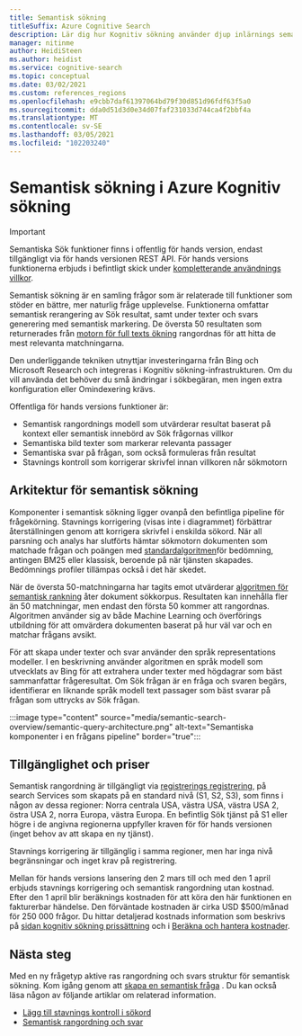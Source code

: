 ```yaml
---
title: Semantisk sökning
titleSuffix: Azure Cognitive Search
description: Lär dig hur Kognitiv sökning använder djup inlärnings semantiska Sök modeller från Bing för att göra Sök resultaten mer intuitiva.
manager: nitinme
author: HeidiSteen
ms.author: heidist
ms.service: cognitive-search
ms.topic: conceptual
ms.date: 03/02/2021
ms.custom: references_regions
ms.openlocfilehash: e9cbb7daf61397064bd79f30d851d96fdf63f5a0
ms.sourcegitcommit: dda0d51d3d0e34d07faf231033d744ca4f2bbf4a
ms.translationtype: MT
ms.contentlocale: sv-SE
ms.lasthandoff: 03/05/2021
ms.locfileid: "102203240"
---
```

# <a name="semantic-search-in-azure-cognitive-search"></a>Semantisk sökning i Azure Kognitiv sökning

> [!IMPORTANT]
> Semantiska Sök funktioner finns i offentlig för hands version, endast tillgängligt via för hands versionen REST API. För hands versions funktionerna erbjuds i befintligt skick under [kompletterande användnings villkor](https://azure.microsoft.com/support/legal/preview-supplemental-terms/).

Semantisk sökning är en samling frågor som är relaterade till funktioner som stöder en bättre, mer naturlig fråge upplevelse. Funktionerna omfattar semantisk rerangering av Sök resultat, samt under texter och svars generering med semantisk markering. De översta 50 resultaten som returnerades från [motorn för full texts ökning](search-lucene-query-architecture.md) rangordnas för att hitta de mest relevanta matchningarna.

Den underliggande tekniken utnyttjar investeringarna från Bing och Microsoft Research och integreras i Kognitiv sökning-infrastrukturen. Om du vill använda det behöver du små ändringar i sökbegäran, men ingen extra konfiguration eller Omindexering krävs.

Offentliga för hands versions funktioner är:

+ Semantisk rangordnings modell som utvärderar resultat baserat på kontext eller semantisk innebörd av Sök frågornas villkor
+ Semantiska bild texter som markerar relevanta passager
+ Semantiska svar på frågan, som också formuleras från resultat
+ Stavnings kontroll som korrigerar skrivfel innan villkoren når sökmotorn

## <a name="semantic-search-architecture"></a>Arkitektur för semantisk sökning

Komponenter i semantisk sökning ligger ovanpå den befintliga pipeline för frågekörning. Stavnings korrigering (visas inte i diagrammet) förbättrar återställningen genom att korrigera skrivfel i enskilda sökord. När all parsning och analys har slutförts hämtar sökmotorn dokumenten som matchade frågan och poängen med [standardalgoritmen](index-similarity-and-scoring.md#similarity-ranking-algorithms)för bedömning, antingen BM25 eller klassisk, beroende på när tjänsten skapades. Bedömnings profiler tillämpas också i det här skedet. 

När de översta 50-matchningarna har tagits emot utvärderar [algoritmen för semantisk rankning](semantic-how-to-query-response.md) åter dokument sökkorpus. Resultaten kan innehålla fler än 50 matchningar, men endast den första 50 kommer att rangordnas. Algoritmen använder sig av både Machine Learning och överförings utbildning för att omvärdera dokumenten baserat på hur väl var och en matchar frågans avsikt.

För att skapa under texter och svar använder den språk representations modeller. I en beskrivning använder algoritmen en språk modell som utvecklats av Bing för att extrahera under texter med högdagrar som bäst sammanfattar frågeresultat. Om Sök frågan är en fråga och svaren begärs, identifierar en liknande språk modell text passager som bäst svarar på frågan som uttrycks av Sök frågan.

:::image type="content" source="media/semantic-search-overview/semantic-query-architecture.png" alt-text="Semantiska komponenter i en frågans pipeline" border="true":::

## <a name="availability-and-pricing"></a>Tillgänglighet och priser

Semantisk rangordning är tillgängligt via [registrerings registrering](https://aka.ms/SemanticSearchPreviewSignup), på search Services som skapats på en standard nivå (S1, S2, S3), som finns i någon av dessa regioner: Norra centrala USA, västra USA, västra USA 2, östra USA 2, norra Europa, västra Europa. En befintlig Sök tjänst på S1 eller högre i de angivna regionerna uppfyller kraven för för hands versionen (inget behov av att skapa en ny tjänst).

Stavnings korrigering är tillgänglig i samma regioner, men har inga nivå begränsningar och inget krav på registrering. 

Mellan för hands versions lansering den 2 mars till och med den 1 april erbjuds stavnings korrigering och semantisk rangordning utan kostnad. Efter den 1 april blir beräknings kostnaden för att köra den här funktionen en fakturerbar händelse. Den förväntade kostnaden är cirka USD $500/månad för 250 000 frågor. Du hittar detaljerad kostnads information som beskrivs på [sidan kognitiv sökning prissättning](https://azure.microsoft.com/pricing/details/search/) och i [Beräkna och hantera kostnader](search-sku-manage-costs.md).

## <a name="next-steps"></a>Nästa steg

Med en ny frågetyp aktive ras rangordning och svars struktur för semantisk sökning. Kom igång genom att [skapa en semantisk fråga](semantic-how-to-query-request.md) . Du kan också läsa någon av följande artiklar om relaterad information.

+ [Lägg till stavnings kontroll i sökord](speller-how-to-add.md)
+ [Semantisk rangordning och svar](semantic-how-to-query-response.md)